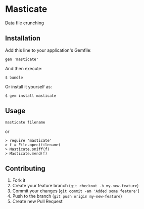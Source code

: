 # Masticate

Data file crunching

## Installation

Add this line to your application's Gemfile:

    gem 'masticate'

And then execute:

    $ bundle

Or install it yourself as:

    $ gem install masticate

## Usage

    masticate filename

or

    > require 'masticate'
    > f = File.open(filename)
    > Masticate.sniff(f)
    > Masticate.mend(f)

## Contributing

1. Fork it
2. Create your feature branch (`git checkout -b my-new-feature`)
3. Commit your changes (`git commit -am 'Added some feature'`)
4. Push to the branch (`git push origin my-new-feature`)
5. Create new Pull Request
